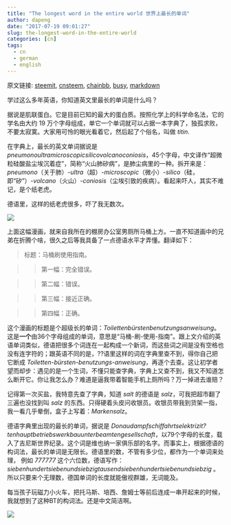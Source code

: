 ```yaml
---
title: "The longest word in the entire world 世界上最长的单词"
author: dapeng
date: "2017-07-19 09:01:27"
slug: the-longest-word-in-the-entire-world
categories: [cn]
tags: 
  - cn
  - german
  - english
---
```


原文链接: [steemit](https://steemit.com/cn/@dapeng/the-longest-word-in-the-entire-world), [cnsteem](https://cnsteem.com/cn/@dapeng/the-longest-word-in-the-entire-world), [chainbb](https://chainbb.com/cn/@dapeng/the-longest-word-in-the-entire-world), [busy](https://busy.org/cn/@dapeng/the-longest-word-in-the-entire-world), [markdown](https://raw.githubusercontent.com/pzhaonet/steem_mirror/master/content/post/the-longest-word-in-the-entire-world.md)

学过这么多年英语，你知道英文里最长的单词是什么吗？


据说是肌联蛋白。它是目前已知的最大的蛋白质。按照化学上的科学命名法，它的学名由大约 19 万个字母组成，单它一个单词就可以占据一本字典了，独孤求败，不要太寂寞。大家用可怜的眼光看着它，然后起了个俗名，叫做 *titin*.


在字典上，最长的英文单词据说是 *pneumonoultramicroscopicsilicovolcanoconiosis*，45个字母，中文译作“超微粒硅酸盐尘埃沉着症”，简称“火山肺矽病”，是肺尘病里的一种。拆开来是：*pneumono*（关于肺）-*ultra*（超）-*microscopic*（微小）-*silico*（硅，即“矽”）-*volcano*（火山）-*coniosis*（尘埃引致的疾病）。看起来吓人，其实不难记，是个纸老虎。


德语里，这样的纸老虎很多，吓了我无数次。


![](https://qg5vba.dm2302.livefilestore.com/y2pQ5yUtzjO2SG8ygAjtHOer8WMx-uc-QjSF0korfCFH2ZLnOhzcWsWW1faOu_K7oozi-U39gerzvlb7n6uQxEnSdoWvzKKGDj3UGo3Rb0WFBI/2010-11-29_de.jpg?psid=1)


上面这幅漫画，就来自我所在的棚房办公室男厕所马桶上方。一直不知道画中的兄弟在折腾个啥，很久之后等我具备了一点德语水平才弄懂。翻译如下： 


>标题：马桶刷使用指南。 

>>第一幅：完全错误。 

>>第二幅：错误。 

>>第三幅：接近正确。 

>>第四幅：正确。 


这个漫画的标题是个超级长的单词：*Toilettenbürstenbenutzungsanweisung*。这是**一个**由36个字母组成的单词，意思是“马桶-刷-使用-指南”。跟上文介绍的英语单词类似，德语把很多个词连在一起构成一个新词，而这些词之间是没有空格也没有连字符的；跟英语不同的是，??语里这样的词在字典里查不到，得你自己把它断成 *Toiletten-bürsten-benutzungs-anweisung*，再逐个去查。这让初学者望而却步：遇见的是一个生词，不懂只能查字典，字典上又查不到，我又不知道怎么断开它。你让我怎么办？难道是逼我带着智能手机上厕所吗？万一掉进去谁赔？


记得第一次买盐，我特意先查了字典，知道 *salt* 的德语是 *salz*，可我把超市翻了三遍也没找到叫 *salz* 的东西。只得硬着头皮问收银员。收银员带我到货架一指，我一看几乎晕倒，盒子上写着：*Markensalz*。


德语字典里出现的最长的单词，据说是 *Donaudampfschiffahrtselektrizit?tenhauptbetriebswerkbauunterbeamtengesellschaft*，以79个字母的长度，载入了吉尼斯世界纪录。这个词是维也纳一家俱乐部的名字。而事实上，根据德语的构词法，最长的单词是无限长。德语里的数，不管有多少位，都作为一个单词来处理， 例如 *777777* 这个六位数，德语写作：*siebenhundertsiebenundsiebzigtausendsiebenhundertsiebenundsiebzig* 。所以只要来个无理数，德国单词的长度就能傲视群雄，无词能及。


每当孩子玩磁力小火车，把托马斯、培西、詹姆士等前后连成一串开起来的时候，我就想到了这种BT的构词法。还是中文简洁啊。


![](https://ae01.alicdn.com/kf/HTB1OWoeKpXXXXbhXpXXq6xXFXXXN/Wooden-Magnetic-Thomas-and-Friends-the-Tank-Engine-Circus-Donald-Lady-Skarloey-James-Gordon-Pink-Lucie.jpg)
